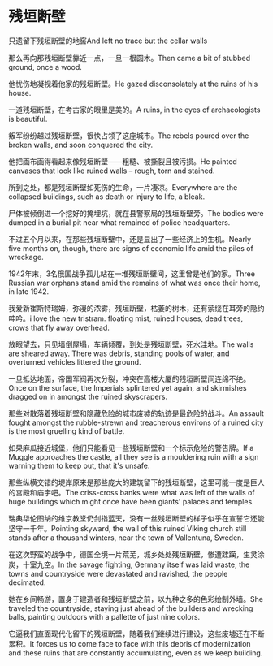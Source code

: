 # 残垣断壁

<p><span class="chinese">只遗留下残垣断壁的地窖</span><span class="english">And left no trace but the cellar walls</span></p>

<p><span class="chinese">那么再向那残垣断壁靠近一点，一旦一根圆木。</span><span class="english">Then came a bit of stubbed ground, once a wood.</span></p>

<p><span class="chinese">他忧伤地凝视着他家的残垣断壁。</span><span class="english">He gazed disconsolately at the ruins of his house.</span></p>

<p><span class="chinese">一道残垣断壁，在考古家的眼里是美的。</span><span class="english">A ruins, in the eyes of archaeologists is beautiful.</span></p>

<p><span class="chinese">叛军纷纷越过残垣断壁，很快占领了这座城市。</span><span class="english">The rebels poured over the broken walls, and soon conquered the city.</span></p>

<p><span class="chinese">他把画布画得看起来像残垣断壁——粗糙、被撕裂且被污损。</span><span class="english">He painted canvases that look like ruined walls – rough, torn and stained.</span></p>

<p><span class="chinese">所到之处，都是残垣断壁如死伤的生命，一片凄凉。</span><span class="english">Everywhere are the collapsed buildings, such as death or injury to life, a bleak.</span></p>

<p><span class="chinese">尸体被倾倒进一个挖好的掩埋坑，就在县警察局的残垣断壁旁。</span><span class="english">The bodies were dumped in a burial pit near what remained of police headquarters.</span></p>

<p><span class="chinese">不过五个月以来，在那些残垣断壁中，还是显出了一些经济上的生机。</span><span class="english">Nearly five months on, though, there are signs of economic life amid the piles of wreckage.</span></p>

<p><span class="chinese">1942年末，3名俄国战争孤儿站在一堆残垣断壁间，这里曾是他们的家。</span><span class="english">Three Russian war orphans stand amid the remains of what was once their home, in late 1942.</span></p>

<p><span class="chinese">我爱新崔斯特瑞姆，弥漫的浓雾，残垣断壁，枯萎的树木，还有萦绕在耳旁的隐约呻吟。</span><span class="english">i love the new tristram. floating mist, ruined houses, dead trees, crows that fly away overhead.</span></p>

<p><span class="chinese">放眼望去，只见墙倒屋塌，车辆倾覆，到处是残垣断壁，死水洼地。</span><span class="english">The walls are sheared away. There was debris, standing pools of water, and overturned vehicles littered the ground.</span></p>

<p><span class="chinese">一旦抵达地面，帝国军阀再次分裂，冲突在高楼大厦的残垣断壁间连绵不绝。</span><span class="english">Once on the surface, the Imperials splintered yet again, and skirmishes dragged on in amongst the ruined skyscrapers.</span></p>

<p><span class="chinese">那些对散落着残垣断壁和隐藏危险的城市废墟的轨迹是最危险的战斗。</span><span class="english">An assault fought amongst the rubble-strewn and treacherous environs of a ruined city is the most gruelling kind of battle.</span></p>

<p><span class="chinese">如果麻瓜接近城堡，他们只能看见一些残垣断壁和一个标示危险的警告牌。</span><span class="english">If a Muggle approaches the castle, all they see is a mouldering ruin with a sign warning them to keep out, that it's unsafe.</span></p>

<p><span class="chinese">那些纵横交错的堤岸原来是那些庞大的建筑留下的残垣断壁，这里可能一度是巨人的宫殿和庙宇吧。</span><span class="english">The criss-cross banks were what was left of the walls of huge buildings which might once have been giants' palaces and temples.</span></p>

<p><span class="chinese">瑞典华伦图纳的维京教堂仍剑指蓝天，没有一丝残垣断壁的样子似乎在宣誓它还能坚守一千年。</span><span class="english">Pointing skyward, the wall of this ruined Viking church still stands after a thousand winters, near the town of Vallentuna, Sweden.</span></p>

<p><span class="chinese">在这次野蛮的战争中，德国全境一片荒芜，城乡处处残垣断壁，惨遭蹂躏，生灵涂炭，十室九空。</span><span class="english">In the savage fighting, Germany itself was laid waste, the towns and countryside were devastated and ravished, the people decimated.</span></p>

<p><span class="chinese">她在乡间畅游，置身于建造者和残垣断壁之前，以九种之多的色彩绘制外墙。</span><span class="english">She traveled the countryside, staying just ahead of the builders and wrecking balls, painting outdoors with a pallette of just nine colors.</span></p>

<p><span class="chinese">它逼我们直面现代化留下的残垣断壁，随着我们继续进行建设，这些废墟还在不断累积。</span><span class="english">It forces us to come face to face with this debris of modernization and these ruins that are constantly accumulating, even as we keep building.</span></p>

